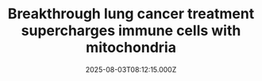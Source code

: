 ---
title: "Breakthrough lung cancer treatment supercharges immune cells with mitochondria"
date: 2025-08-03T08:12:15.000Z
category: Health
externalLink: "https://www.sciencedaily.com/releases/2025/08/250803011826.htm"
image: ""
excerpt: "Scientists have found a way to supercharge lung cancer treatment by transplanting healthy mitochondria into tumors, which both boosts immune response and makes chemotherapy far more effective. By combining this novel method with cisplatin, researchers reversed harmful tumor metabolism and empowered immune cells to fight back, all without added toxicity.…"
---